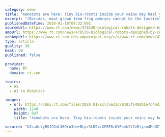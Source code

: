 ```yaml
---
category: news
title: "Xenobots are here: Tiny bio-robots inside your veins may heal you & will definitely be weaponized by West to take out ‘bad guys’"
excerpt: "(Besides, meat grown from frog embryos cannot be the tastiest. Silly idea anyway.) So xenobots, in a nutshell, are a swarm of invisible genetically engineered semi-sentient robots designed by an artificial intelligence to live in the human body for days or weeks at a time, where they can survive without food and heal themselves if damaged."
publishedDateTime: 2020-01-18T09:32:00Z
sourceUrl: https://www.rt.com/news/478530-biological-robots-designed-by-computer/
ampUrl: https://www.rt.com/news/478530-biological-robots-designed-by-computer/amp/
cdnAmpUrl: https://www-rt-com.cdn.ampproject.org/c/s/www.rt.com/news/478530-biological-robots-designed-by-computer/amp/
type: article
quality: 30
heat: 30
published: false

provider:
  name: RT
  domain: rt.com

topics:
  - AI
  - AI in Robotics

images:
  - url: https://cdni.rt.com/files/2020.01/xxl/5e21c70185f5402b1e7c46d1.png
    width: 1240
    height: 697
    title: "Xenobots are here: Tiny bio-robots inside your veins may heal you & will definitely be weaponized by West to take out ‘bad guys’"

secured: "UJcaUclyBSJCDdL369ro3bb+BLpzSLD9xiXP8P0zUYPsmkSl2vRlyno4MsNZli77f2dYE7a6tLc40T/alIzCW03lSJh1C4vp9gC8Ntod0LvsbjM+ZhlTzvuLK/47NK98QmsZeOtFcdt9EF8wb7wB5C1VHBoxUyekujFdy4c0DB4/ZpmYf/gbXPcN7q9DuBwwn9yhdL9/GjWt35gXj09vUUS9eGsq0M3bGc63wUcQKUGflMZ9IegofPiYqw64U33TDRWN2pL5b3iwiuh4MeDQCnrLrKasBqimPpnCe78Ia/EFokjjx0RbbmxNG60tX5Bb6ty4NII1MlmDhU3ii6UsCVRBdkTmCdcKZV0ATCvailJX+2EFHjpKpRRm7lSM3DObupiduxmOmk413eY08j4K32i67RjOIkV4cH+PmmOt0VZ+KLApmuBrU1R4XLs163aCJ/K/vpPcX+r5J0ajn4odSQ==;W0qdUDL5Jkw8HNRvK1F3rQ=="
---
```


